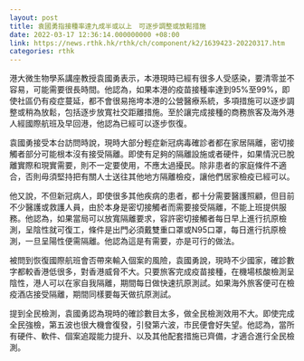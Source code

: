 ```yaml
---
layout: post
title: 袁國勇指接種率達九成半或以上　可逐步調整或放鬆措施
date: 2022-03-17 12:36:14.000000000 +08:00
link: https://news.rthk.hk/rthk/ch/component/k2/1639423-20220317.htm
categories: rthk
---
```


港大微生物學系講座教授袁國勇表示，本港現時已經有很多人受感染，要清零並不容易，可能需要很長時間。他認為，如果本港的疫苗接種率達到95%至99%，即使社區仍有疫症蔓延，都不會很易拖垮本港的公營醫療系統，多項措施可以逐步調整或稍為放鬆，包括逐步放寬社交距離措施。至於讓完成接種的商務旅客及海外港人經國際航班及早回港，他認為已經可以逐步恢復。

袁國勇接受本台訪問時說，現時大部分輕症新冠病毒確診者都在家居隔離，密切接觸者部分可能根本沒有接受隔離。即使有足夠的隔離設施或者硬件，如果情況已脫離實際和現實需要，則不一定要使用，不應太過擾民。除非患者的家庭條件不適合，否則毋須堅持把有關人士送往其他地方隔離檢疫，讓他們居家檢疫已經可以。

他又說，不但新冠病人，即使很多其他疾病的患者，都十分需要醫護照顧，但目前不少醫護或救護人員，由於本身是密切接觸者而需要接受隔離，不能上班提供服務。他認為，如果當局可以放寬隔離要求，容許密切接觸者每日早上進行抗原檢測，呈陰性就可復工，條件是出門必須戴雙重口罩或N95口罩，每日進行抗原檢測，一旦呈陽性便需隔離。他認為這是有需要，亦是可行的做法。

被問到恢復國際航班會否帶來輸入個案的風險，袁國勇說，現時不少國家，確診數字都較香港低很多，對香港威脅不大。只要旅客完成疫苗接種，在機場核酸檢測呈陰性，港人可以在家自我隔離，期間每日做快速抗原測試。如果海外旅客便可在檢疫酒店接受隔離，期間同樣要每天做抗原測試。

提到全民檢測，袁國勇認為現時的確診數目太多，做全民檢測效用不大。即使完成全民強檢，第五波也很大機會復發，引發第六波，市民便會好失望。他認為，當所有硬件、軟件、個案追蹤能力提升、以及其他配套措施已齊備，才適合進行全民檢測。
